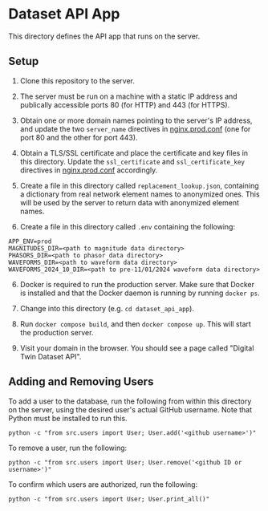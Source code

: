 # Dataset API App

This directory defines the API app that runs on the server.

## Setup

1. Clone this repository to the server.

2. The server must be run on a machine with a static IP address and publically
   accessible ports 80 (for HTTP) and 443 (for HTTPS).

3. Obtain one or more domain names pointing to the server's IP address, and update the
   two `server_name` directives in [nginx.prod.conf](nginx.prod.conf) (one for port 80
   and the other for port 443).

4. Obtain a TLS/SSL certificate and place the certificate and key files in this
   directory. Update the `ssl_certificate` and `ssl_certificate_key` directives in
   [nginx.prod.conf](nginx.prod.conf) accordingly.

5. Create a file in this directory called `replacement_lookup.json`, containing a
   dictionary from real network element names to anonymized ones. This will be used by
   the server to return data with anonymized element names.

6. Create a file in this directory called `.env` containing the following:

```env
APP_ENV=prod
MAGNITUDES_DIR=<path to magnitude data directory>
PHASORS_DIR=<path to phasor data directory>
WAVEFORMS_DIR=<path to waveform data directory>
WAVEFORMS_2024_10_DIR=<path to pre-11/01/2024 waveform data directory>
```

6. Docker is required to run the production server. Make sure that Docker is installed
   and that the Docker daemon is running by running `docker ps`.

7. Change into this directory (e.g. `cd dataset_api_app`).

8. Run `docker compose build`, and then `docker compose up`. This will start the
   production server.

9. Visit your domain in the browser. You should see a page called "Digital Twin Dataset
   API".

## Adding and Removing Users

To add a user to the database, run the following from within this directory on the
server, using the desired user's actual GitHub username. Note that Python must be
installed to run this.

```
python -c "from src.users import User; User.add('<github username>')"
```

To remove a user, run the following:

```
python -c "from src.users import User; User.remove('<github ID or username>')"
```

To confirm which users are authorized, run the following:

```
python -c "from src.users import User; User.print_all()"
```
